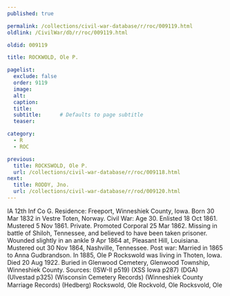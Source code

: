 ```yaml
---
published: true

permalink: /collections/civil-war-database/r/roc/009119.html
oldlink: /CivilWar/db/r/roc/009119.html

oldid: 009119

title: ROCKWOLD, Ole P.

pagelist:
  exclude: false
  order: 9119
  image: 
  alt:
  caption:
  title:
  subtitle:      # Defaults to page subtitle
  teaser:

category: 
  - R 
  - ROC

previous:
  title: ROCKSWOLD, Ole P.
  url: /collections/civil-war-database/r/roc/009118.html  
next:
  title: RODDY, Jno.
  url: /collections/civil-war-database/r/rod/009120.html   
---
```

IA 12th Inf Co G. Residence: Freeport, Winneshiek County, Iowa. Born 30 Mar 1832 in Vestre Toten, Norway. Civil War: Age 30. Enlisted 18 Oct 1861. Mustered 5 Nov 1861. Private. Promoted Corporal 25 Mar 1862. Missing in battle of Shiloh, Tennessee, and believed to have been taken prisoner. Wounded slightly in an ankle 9 Apr 1864 at, Pleasant Hill, Louisiana. Mustered out 30 Nov 1864, Nashville, Tennessee. Post war: Married in 1865 to Anna Gudbrandson. In 1885, Ole P Rockswold was living in Thoten, Iowa. Died 20 Aug 1922. Buried in Glenwood Cemetery, Glenwood Township, Winneshiek County. Sources: (ISW-II p519) (XSS Iowa p287) (DGA) (Ulvestad p325) (Wisconsin Cemetery Records) (Winneshiek County Marriage Records) (Hedberg) &#147;Rockswold, Ole&#148; &#147;Rockvold, Ole&#148; &#147;Rocksvold, Ole&#148;